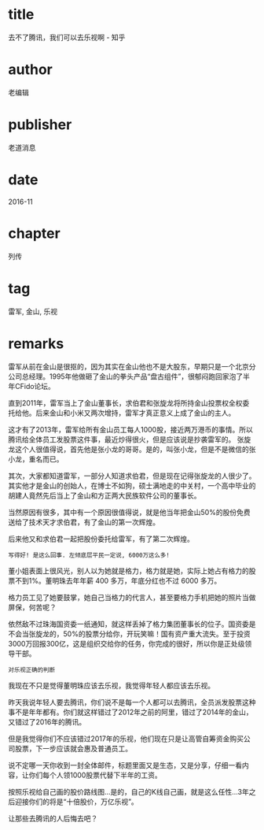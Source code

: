 # title
去不了腾讯，我们可以去乐视啊 - 知乎

# author
老编辑

# publisher
老道消息

# date
2016-11

# chapter
列传

# tag
雷军, 金山, 乐视

# remarks
雷军从前在金山是很抠的，因为其实在金山他也不是大股东，早期只是一个北京分公司总经理。1995年他做砸了金山的拳头产品“盘古组件”，很郁闷跑回家泡了半年CFido论坛。

直到2011年，雷军当上了金山董事长，求伯君和张旋龙将所持金山投票权全权委托给他。后来金山和小米又两次增持，雷军才真正意义上成了金山的主人。

这才有了2013年，雷军给所有金山员工每人1000股，接近两万港币的事情。所以腾讯给全体员工发股票这件事，最近炒得很火，但是应该说是抄袭雷军的。
张旋龙这个人很值得说，首先他是张小龙的哥哥。是的，叫张小龙，但是不是微信的张小龙，重名而已。

其次，大家都知道雷军，一部分人知道求伯君，但是现在记得张旋龙的人很少了。其实他才是金山的创始人，在博士不如狗，硕士满地走的中关村，一个高中毕业的胡建人竟然先后当上了金山和方正两大民族软件公司的董事长。

当然原因有很多，其中有一个原因很值得说，就是他当年把金山50%的股份免费送给了技术天才求伯君，有了金山的第一次辉煌。

后来他又和求伯君一起把股份委托给雷军，有了第二次辉煌。

`写得好! 是这么回事. 左倾底层平民一定说, 6000万这么多!`

董小姐表面上很风光，别人以为她就是格力，格力就是她，实际上她占有格力的股票不到1%。董明珠去年年薪 400 多万，年底分红也不过 6000 多万。

格力员工见了她要鼓掌，她自己当格力的代言人，甚至要格力手机把她的照片当做屏保，何苦呢？

依然敌不过珠海国资委一纸通知，就这样丢掉了格力集团董事长的位子。国资委是不会当张旋龙的，50%的股票分给你，开玩笑嘛！国有资产重大流失。至于投资3000万回报300亿，这是组织交给你的任务，你完成的很好，所以你是正处级领导干部。

`对乐视正确的判断`

我现在不只是觉得董明珠应该去乐视，我觉得年轻人都应该去乐视。

昨天我说年轻人要去腾讯，你们说不是每一个人都可以去腾讯，全员派发股票这种事不是年年都有。你们就这样错过了2012年之前的阿里，错过了2014年的金山，又错过了2016年的腾讯。

但是我觉得你们不应该错过2017年的乐视，他们现在只是让高管自筹资金购买公司股票，下一步应该就会惠及普通员工。

说不定哪一天你收到一封全体邮件，标题里面又是生态，又是分享，仔细一看内容，让你们每个人领1000股票代替下半年的工资。

按照乐视给自己画的股价路线图...是的，自己的K线自己画，就是这么任性...3年之后迎接你们的将是“十倍股价，万亿乐视”。

让那些去腾讯的人后悔去吧？